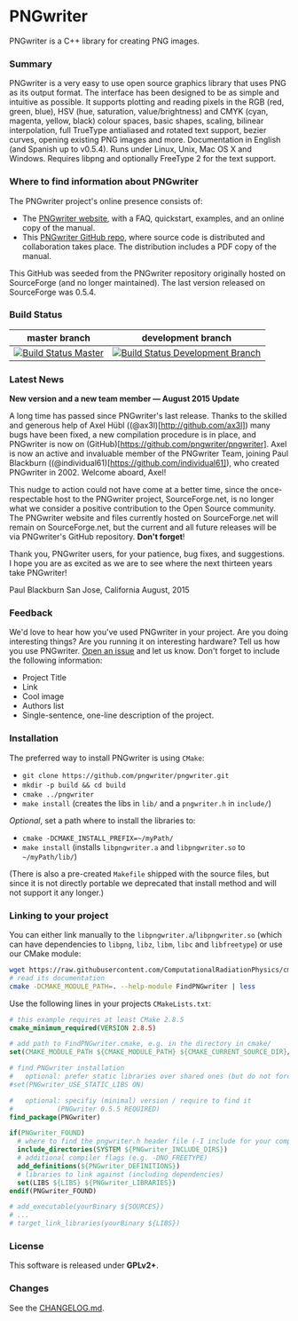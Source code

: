 PNGwriter
=========
PNGwriter is a C++ library for creating PNG images.

### Summary

PNGwriter is a very easy to use open source graphics library that uses PNG as its output format. The interface has been designed to be as simple and intuitive as possible. It supports plotting and reading pixels in the RGB (red, green, blue), HSV (hue, saturation, value/brightness) and CMYK (cyan, magenta, yellow, black) colour spaces, basic shapes, scaling, bilinear interpolation, full TrueType antialiased and rotated text support, bezier curves, opening existing PNG images and more. Documentation in English (and Spanish up to v0.5.4). Runs under Linux, Unix, Mac OS X and Windows. Requires libpng and optionally FreeType 2 for the text support.

### Where to find information about PNGwriter 

The PNGwriter project's online presence consists of:

* The [PNGwriter website](http://pngwriter.sourceforge.net), with a FAQ, quickstart, examples, and an online copy of the manual.
* This [PNGwriter GitHub repo](http://github.com/pngwriter/pngwriter), where source code is distributed and collaboration takes place. The distribution includes a PDF copy of the manual.

This GitHub was seeded from the PNGwriter repository originally hosted on SourceForge (and no longer maintained). The last version released on SourceForge was 0.5.4.

### Build Status

| master branch | development branch |
|:-------------:|:--------------------:|
| [![Build Status Master](https://travis-ci.org/pngwriter/pngwriter.png?branch=master)](https://travis-ci.org/pngwriter/pngwriter "master") | [![Build Status Development Branch](https://travis-ci.org/pngwriter/pngwriter.png?branch=dev)](https://travis-ci.org/pngwriter/pngwriter "development branch") |

### Latest News

**New version and a new team member — August 2015 Update**

A long time has passed since PNGwriter's last release. Thanks to the skilled and generous help of Axel Hübl ((@ax3l)[http://github.com/ax3l]) many bugs have been fixed, a new compilation procedure is in place, and PNGwriter is now on (GitHub)[https://github.com/pngwriter/pngwriter]. Axel is now an active and invaluable member of the PNGwriter Team, joining Paul Blackburn ((@individual61)[https://github.com/individual61]), who created PNGwriter in 2002. Welcome aboard, Axel!

This nudge to action could not have come at a better time, since the once-respectable host to the PNGwriter project, SourceForge.net, is no longer what we consider a positive contribution to the Open Source community. The PNGwriter website and files currently hosted on SourceForge.net will remain on SourceForge.net, but the current and all future releases will be via PNGwriter's GitHub repository. **Don't forget**!

Thank you, PNGwriter users, for your patience, bug fixes, and suggestions. I hope you are as excited as we are to see where the next thirteen years take PNGwriter!

Paul Blackburn
San Jose, California
August, 2015


### Feedback

We'd love to hear how you've used PNGwriter in your project. Are you doing interesting things? Are you running it on interesting hardware? Tell us how you use PNGwriter. [Open an issue](https://github.com/pngwriter/pngwriter/issues/new)
and let us know. Don't forget to include the following information:
- Project Title
- Link
- Cool image
- Authors list
- Single-sentence, one-line description of the project. 


### Installation

The preferred way to install PNGwriter is using `CMake`:

- `git clone https://github.com/pngwriter/pngwriter.git`
- `mkdir -p build && cd build`
- `cmake ../pngwriter`
- `make install` (creates the libs in `lib/` and a `pngwriter.h` in `include/`)

*Optional*, set a path where to install the libraries to:
- `cmake -DCMAKE_INSTALL_PREFIX=~/myPath/`
- `make install`
  (installs `libpngwriter.a` and `libpngwriter.so` to `~/myPath/lib/`)

(There is also a pre-created `Makefile` shipped with the source files, but
since it is not directly portable we deprecated that install method and
will not support it any longer.)

### Linking to your project

You can either link manually to the `libpngwriter.a`/`libpngwriter.so` (which can have dependencies to `libpng`, `libz`, `libm`, `libc` and `libfreetype`) or use our CMake module:

```bash
wget https://raw.githubusercontent.com/ComputationalRadiationPhysics/cmake-modules/dev/FindPNGwriter.cmake
# read its documentation
cmake -DCMAKE_MODULE_PATH=. --help-module FindPNGwriter | less
```

Use the following lines in your projects `CMakeLists.txt`:
```cmake
# this example requires at least CMake 2.8.5
cmake_minimum_required(VERSION 2.8.5)

# add path to FindPNGwriter.cmake, e.g. in the directory in cmake/
set(CMAKE_MODULE_PATH ${CMAKE_MODULE_PATH} ${CMAKE_CURRENT_SOURCE_DIR}/cmake/)

# find PNGwriter installation
#   optional: prefer static libraries over shared ones (but do not force them)
#set(PNGwriter_USE_STATIC_LIBS ON)

#   optional: specifiy (minimal) version / require to find it
#           (PNGwriter 0.5.5 REQUIRED)
find_package(PNGwriter)

if(PNGwriter_FOUND)
  # where to find the pngwriter.h header file (-I include for your compiler)
  include_directories(SYSTEM ${PNGwriter_INCLUDE_DIRS})
  # additional compiler flags (e.g. -DNO_FREETYPE)
  add_definitions(${PNGwriter_DEFINITIONS})
  # libraries to link against (including dependencies)
  set(LIBS ${LIBS} ${PNGwriter_LIBRARIES})
endif(PNGwriter_FOUND)

# add_executable(yourBinary ${SOURCES})
# ...
# target_link_libraries(yourBinary ${LIBS})
```

### License

This software is released under **GPLv2+**.

### Changes

See the [CHANGELOG.md](CHANGELOG.md).
